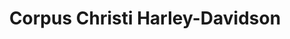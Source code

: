 ---
title: "Corpus Christi Harley-Davidson"
url: /corpus-christi/corpus-christi-harley-davidson/
shop: motorcycle
---